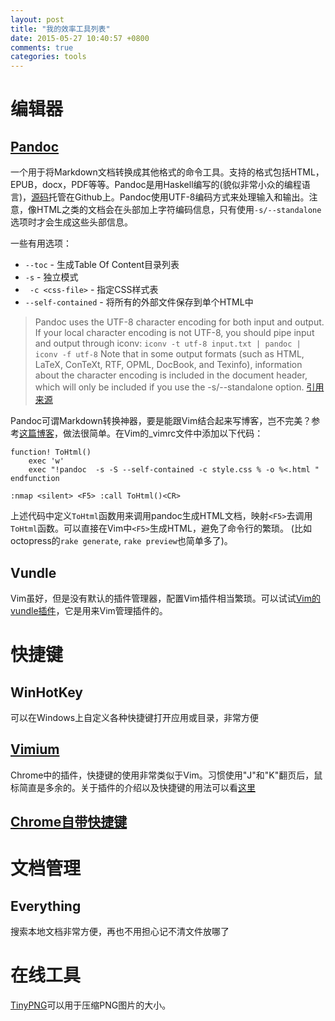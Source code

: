 ```yaml
---
layout: post
title: "我的效率工具列表"
date: 2015-05-27 10:40:57 +0800
comments: true
categories: tools
---
```

# 编辑器
## [Pandoc](http://pandoc.org/)
一个用于将Markdown文档转换成其他格式的命令工具。支持的格式包括HTML，EPUB，docx，PDF等等。Pandoc是用Haskell编写的(貌似非常小众的编程语言)，[源码](https://github.com/jgm/pandoc)托管在Github上。Pandoc使用UTF-8编码方式来处理输入和输出。注意，像HTML之类的文档会在头部加上字符编码信息，只有使用`-s/--standalone`选项时才会生成这些头部信息。

一些有用选项：

+ `--toc` - 生成Table Of Content目录列表
+ `-s` - 独立模式
+ ` -c <css-file>` - 指定CSS样式表
+ `--self-contained` - 将所有的外部文件保存到单个HTML中

> Pandoc uses the UTF-8 character encoding for both input and output. If your local character encoding is not UTF-8, you should pipe input and output through iconv:
> `iconv -t utf-8 input.txt | pandoc | iconv -f utf-8`
> Note that in some output formats (such as HTML, LaTeX, ConTeXt, RTF, OPML, DocBook, and Texinfo), information about the character encoding is included in the document header, which will only be included if you use the -s/--standalone option. [引用来源](http://pandoc.org/README.html)

Pandoc可谓Markdown转换神器，要是能跟Vim结合起来写博客，岂不完美？参考[这篇博客](http://zhouyichu.com/misc/Pandoc.html)，做法很简单。在Vim的_vimrc文件中添加以下代码：

```
function! ToHtml()
	exec 'w'
	exec "!pandoc  -s -S --self-contained -c style.css % -o %<.html "
endfunction

:nmap <silent> <F5> :call ToHtml()<CR>
```

上述代码中定义`ToHtml`函数用来调用pandoc生成HTML文档，映射`<F5>`去调用`ToHtml`函数。可以直接在Vim中`<F5>`生成HTML，避免了命令行的繁琐。
(比如octopress的`rake generate`, `rake preview`也简单多了)。

## Vundle
Vim虽好，但是没有默认的插件管理器，配置Vim插件相当繁琐。可以试试[Vim的vundle插件](http://zuyunfei.com/2013/04/12/killer-plugin-of-vim-vundle/)，它是用来Vim管理插件的。

# 快捷键
## WinHotKey
可以在Windows上自定义各种快捷键打开应用或目录，非常方便

## [Vimium](https://chrome.google.com/webstore/detail/vimium/dbepggeogbaibhgnhhndojpepiihcmeb)
Chrome中的插件，快捷键的使用非常类似于Vim。习惯使用"J"和"K"翻页后，鼠标简直是多余的。关于插件的介绍以及快捷键的用法可以看[这里](http://www.chromein.com/crx_5411.html)

## [Chrome自带快捷键](http://jingyan.baidu.com/article/359911f516583d57fe0306ae.html)

# 文档管理
## Everything
搜索本地文档非常方便，再也不用担心记不清文件放哪了

# 在线工具
[TinyPNG](https://tinypng.com/)可以用于压缩PNG图片的大小。
